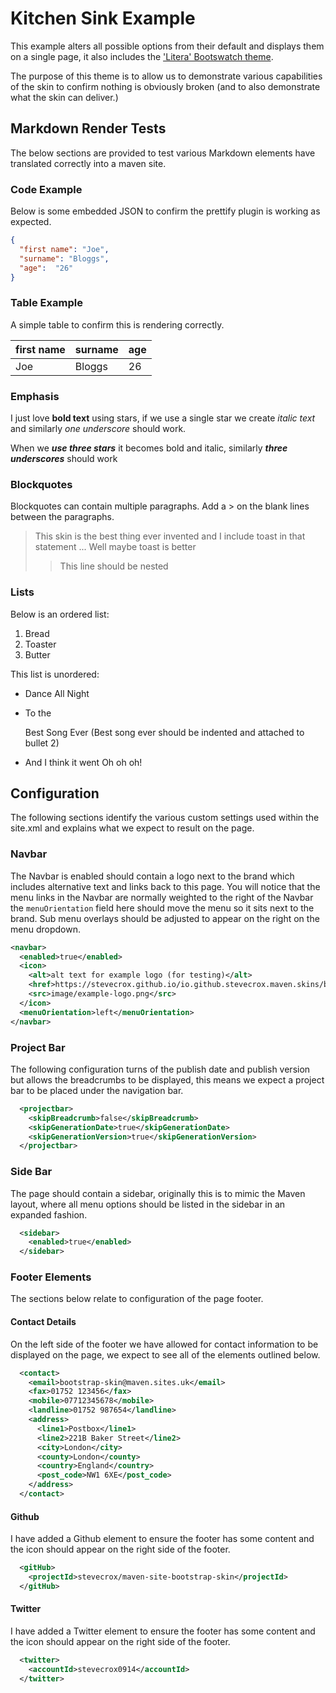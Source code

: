 # Kitchen Sink Example

This example alters all possible options from their default and displays them on a single page, it also includes the ['Litera' Bootswatch theme](https://bootswatch.com/litera/).

The purpose of this theme is to allow us to demonstrate various capabilities of the skin to confirm nothing is obviously broken (and to also demonstrate what the skin can deliver.)

## Markdown Render Tests

The below sections are provided to test various Markdown elements have translated correctly into a maven site.

### Code Example
Below is some embedded JSON to confirm the prettify plugin is working as expected.

```json
{
  "first name": "Joe",
  "surname": "Bloggs",
  "age":  "26"
}
```
### Table Example
A simple table to confirm this is rendering correctly.

| first name | surname | age |
|------------| ------- | --- |
| Joe        | Bloggs  | 26  |

### Emphasis

I just love **bold text** using stars, if we use a single star we create *italic text* and similarly _one underscore_ should work.

When we ***use three stars*** it becomes bold and italic, similarly ___three underscores___ should work

### Blockquotes

Blockquotes can contain multiple paragraphs. Add a > on the blank lines between the paragraphs.

> This skin is the best thing ever invented and I include toast in that statement
> ...
> Well maybe toast is better
>> This line should be nested

### Lists
Below is an ordered list:
1. Bread
2. Toaster
3. Butter

This list is unordered:
* Dance All Night
* To the

  Best Song Ever (Best song ever should be indented and attached to bullet 2)
* And I think it went Oh oh oh!

## Configuration

The following sections identify the various custom settings used within the site.xml and explains what we expect to result on the page.

### Navbar

The Navbar is enabled should contain a logo next to the brand which includes alternative text and links back to this page. You will notice that the menu links in the Navbar are normally weighted to the right of the Navbar the `menuOrientation` field here should move the menu so it sits next to the brand. Sub menu overlays should be adjusted to appear on the right on the menu dropdown.
```xml
<navbar>
  <enabled>true</enabled>
  <icon>
    <alt>alt text for example logo (for testing)</alt>
    <href>https://stevecrox.github.io/io.github.stevecrox.maven.skins/bootstrap-site-skin-parent</href>
    <src>image/example-logo.png</src>
  </icon>
  <menuOrientation>left</menuOrientation>
</navbar>
```

### Project Bar
The following configuration turns of the publish date and  publish version but allows the breadcrumbs to be displayed, this means we expect a project bar to be placed under the navigation bar. 
```xml
  <projectbar>
    <skipBreadcrumb>false</skipBreadcrumb>
    <skipGenerationDate>true</skipGenerationDate>
    <skipGenerationVersion>true</skipGenerationVersion>
  </projectbar>
```

### Side Bar
The page should contain a sidebar, originally this is to mimic the Maven layout, where all menu options should be listed in the sidebar in an expanded fashion.
```xml
  <sidebar>
    <enabled>true</enabled>
  </sidebar>
```

### Footer Elements

The sections below relate to configuration of the page footer.

#### Contact Details

On the left side of the footer we have allowed for contact information to be displayed on the page, we expect to see all of the elements outlined below.

```xml
  <contact>
    <email>bootstrap-skin@maven.sites.uk</email>
    <fax>01752 123456</fax>
    <mobile>07712345678</mobile>
    <landline>01752 987654</landline>
    <address>
      <line1>Postbox</line1>
      <line2>221B Baker Street</line2>
      <city>London</city>
      <county>London</county>
      <country>England</country>
      <post_code>NW1 6XE</post_code>
    </address>
  </contact>
```

#### Github

I have added a Github element to ensure the footer has some content and the icon should appear on the right side of the footer.

```xml
  <gitHub>
    <projectId>stevecrox/maven-site-bootstrap-skin</projectId>
  </gitHub>
```

#### Twitter
I have added a Twitter element to ensure the footer has some content and the icon should appear on the right side of the footer.

```xml
  <twitter>
    <accountId>stevecrox0914</accountId>
  </twitter>
```